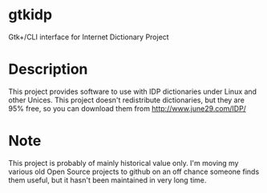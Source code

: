 gtkidp
======

Gtk+/CLI interface for Internet Dictionary Project

Description
===========

This project provides software to use with IDP dictionaries under
Linux and other Unices. This project doesn't redistribute dictionaries, but
they are 95% free, so you can download them from http://www.june29.com/IDP/

Note
====

This project is probably of mainly historical value only.
I'm moving my various old Open Source projects to github on an off chance someone finds them useful,
but it hasn't been maintained in very long time.
